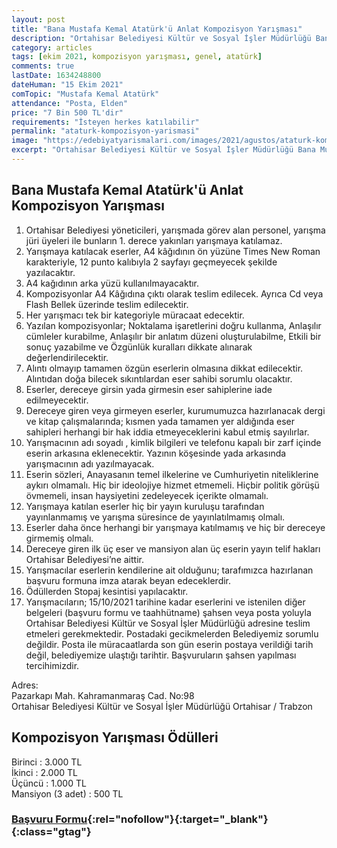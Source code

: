```yaml
---
layout: post
title: "Bana Mustafa Kemal Atatürk'ü Anlat Kompozisyon Yarışması"
description: "Ortahisar Belediyesi Kültür ve Sosyal İşler Müdürlüğü Bana Mustafa Kemal Atatürk'ü Anlat Kompozisyon Yarışması düzenliyor"
category: articles
tags: [ekim 2021, kompozisyon yarışması, genel, atatürk]
comments: true
lastDate: 1634248800    
dateHuman: "15 Ekim 2021"
comTopic: "Mustafa Kemal Atatürk"
attendance: "Posta, Elden"
price: "7 Bin 500 TL'dir"
requirements: "İsteyen herkes katılabilir"
permalink: "ataturk-kompozisyon-yarismasi"
image: "https://edebiyatyarismalari.com/images/2021/agustos/ataturk-kompozisyon-yarismasi.jpg"
excerpt: "Ortahisar Belediyesi Kültür ve Sosyal İşler Müdürlüğü Bana Mustafa Kemal Atatürk'ü Anlat Kompozisyon Yarışması düzenliyor"
---
```


## Bana Mustafa Kemal Atatürk'ü Anlat Kompozisyon Yarışması
1. Ortahisar Belediyesi yöneticileri, yarışmada görev alan personel, yarışma jüri üyeleri ile bunların 1. derece yakınları yarışmaya katılamaz.
2. Yarışmaya katılacak eserler, A4 kâğıdının ön yüzüne Times New Roman karakteriyle, 12 punto kalıbıyla 2 sayfayı geçmeyecek şekilde yazılacaktır.
3. A4 kağıdının arka yüzü kullanılmayacaktır.
4. Kompozisyonlar A4 Kâğıdına çıktı olarak teslim edilecek. Ayrıca Cd veya Flash Bellek üzerinde teslim edilecektir.
5. Her yarışmacı tek bir kategoriyle müracaat edecektir.
6. Yazılan kompozisyonlar; Noktalama işaretlerini doğru kullanma, Anlaşılır cümleler kurabilme, Anlaşılır bir anlatım düzeni oluşturulabilme, Etkili bir sonuç yazabilme ve Özgünlük kuralları dikkate alınarak değerlendirilecektir.
7. Alıntı olmayıp tamamen özgün eserlerin olmasına dikkat edilecektir. Alıntıdan doğa bilecek sıkıntılardan eser sahibi sorumlu olacaktır.
8. Eserler, dereceye girsin yada girmesin eser sahiplerine iade edilmeyecektir.
9. Dereceye giren veya girmeyen eserler, kurumumuzca hazırlanacak dergi ve kitap çalışmalarında; kısmen yada tamamen yer aldığında eser sahipleri herhangi bir hak iddia etmeyeceklerini kabul etmiş sayılırlar.
10. Yarışmacının adı soyadı , kimlik bilgileri ve telefonu kapalı bir zarf içinde eserin arkasına eklenecektir. Yazının köşesinde yada arkasında yarışmacının adı yazılmayacak.
11. Eserin sözleri, Anayasanın temel ilkelerine ve Cumhuriyetin niteliklerine aykırı olmamalı. Hiç bir ideolojiye hizmet etmemeli. Hiçbir politik görüşü övmemeli, insan haysiyetini zedeleyecek içerikte olmamalı.
12. Yarışmaya katılan eserler hiç bir yayın kuruluşu tarafından yayınlanmamış ve yarışma süresince de yayınlatılmamış olmalı.
13. Eserler daha önce herhangi bir yarışmaya katılmamış ve hiç bir dereceye girmemiş olmalı.
14. Dereceye giren ilk üç eser ve mansiyon alan üç eserin yayın telif hakları Ortahisar Belediyesi’ne aittir.
15. Yarışmacılar eserlerin kendilerine ait olduğunu; tarafımızca hazırlanan başvuru formuna imza atarak beyan edeceklerdir.
16. Ödüllerden Stopaj kesintisi yapılacaktır.
17. Yarışmacıların; 15/10/2021 tarihine kadar eserlerini ve istenilen diğer belgeleri (başvuru formu ve taahhütname) şahsen veya posta yoluyla Ortahisar Belediyesi Kültür ve Sosyal İşler Müdürlüğü adresine teslim etmeleri gerekmektedir. Postadaki
gecikmelerden Belediyemiz sorumlu değildir. Posta ile müracaatlarda son gün eserin postaya verildiği tarih değil, belediyemize ulaştığı tarihtir. Başvuruların şahsen yapılması tercihimizdir.

Adres:  
Pazarkapı Mah. Kahramanmaraş Cad. No:98  
Ortahisar Belediyesi Kültür ve Sosyal İşler Müdürlüğü Ortahisar / Trabzon

## Kompozisyon Yarışması Ödülleri
Birinci : 3.000 TL    
İkinci : 2.000 TL    
Üçüncü : 1.000 TL    
Mansiyon (3 adet) : 500 TL  

### [Başvuru Formu](https://www.trabzonortahisar.bel.tr/uploads/DUYURULAR/53.pdf){:rel="nofollow"}{:target="_blank"}{:class="gtag"}

